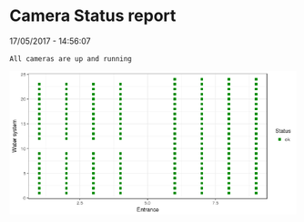 Camera Status report
================
17/05/2017 - 14:56:07

    All cameras are up and running

![](camreport_files/figure-markdown_github/unnamed-chunk-2-1.png)
